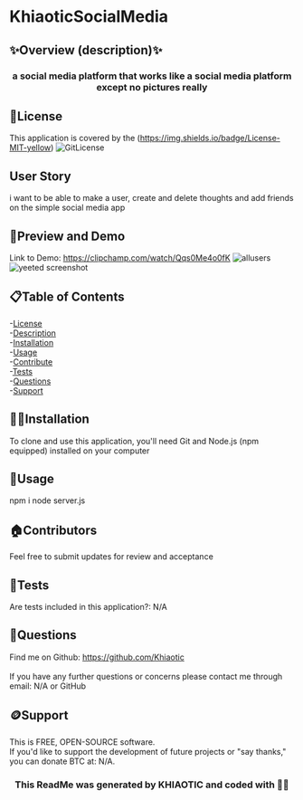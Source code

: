 # KhiaoticSocialMedia

## ✨Overview (description)✨
<h3 align="center">a social media platform that works like a social media platform except no pictures really </h3>

## 🪪License
This application is covered by the (https://img.shields.io/badge/License-MIT-yellow)
![GitLicense](https://img.shields.io/badge/License-MIT-yellow)
## User Story
i want to be able to make a user, create and delete thoughts and add friends on the simple social media app
## 👀Preview and Demo
 
Link to Demo: https://clipchamp.com/watch/Qqs0Me4o0fK
![allusers](https://user-images.githubusercontent.com/112679225/218309716-c01435ee-14a0-4955-89bd-784ceba8a40e.jpg)
![yeeted screenshot](https://user-images.githubusercontent.com/112679225/218309718-2963aa52-d6a2-4527-9458-3954d3325508.jpg)


## 📋Table of Contents
-[License](#🪪License) <br />
-[Description](#✨Overview) <br />
-[Installation](#💢📃Installation) <br />
-[Usage](#🧰Usage) <br />
-[Contribute](#🏠Contributors) <br />
-[Tests](#🧪Tests) <br />
-[Questions](#🤔Questions) <br />
-[Support](#🪙Support) <br />


## 💢📃Installation
To clone and use this application, you'll need Git and Node.js (npm equipped) installed on your computer


## 🧰Usage
npm i 
node server.js

## 🏠Contributors
Feel free to submit updates for review and acceptance

## 🧪Tests
Are tests included in this application?: N/A


## 🤔Questions
Find me on Github: https://github.com/Khiaotic <br />
<br />
If you have any further questions or concerns please contact me through email: N/A or GitHub

## 🪙Support
This is FREE, OPEN-SOURCE software. <br />
If you'd like to support the development of future projects or "say thanks," you can donate BTC at: N/A.


<h3 align="center">This ReadMe was generated by KHIAOTIC and coded with 🌈💖</h3>
